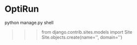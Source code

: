 # OptiRun

python manage.py shell
>>> from django.contrib.sites.models import Site
>>> Site.objects.create(name='<hostname>', domain='<hostname>')